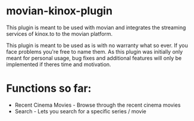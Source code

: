 # movian-kinox-plugin
This plugin is meant to be used with movian and integrates the streaming services of kinox.to to the movian platform. 

This plugin is meant to be used as is with no warranty what so ever. If you face problems you're free to name them.
As this plugin was initially only meant for personal usage, bug fixes and additional features will only be implemented if theres time and motivation.

# Functions so far:
* Recent Cinema Movies - Browse through the recent cinema movies
* Search - Lets you search for a specific series / movie
